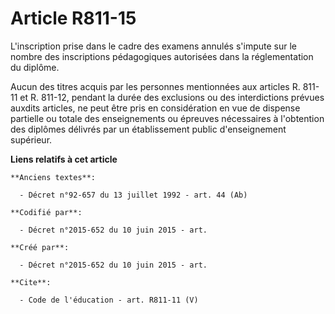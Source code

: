 # Article R811-15

L'inscription prise dans le cadre des examens annulés s'impute sur le nombre des inscriptions pédagogiques autorisées dans la
réglementation du diplôme. 

Aucun des titres acquis par les personnes mentionnées aux articles R. 811-11 et R. 811-12, pendant la durée des exclusions ou
des interdictions prévues auxdits articles, ne peut être pris en considération en vue de dispense partielle ou totale des
enseignements ou épreuves nécessaires à l'obtention des diplômes délivrés par un établissement public d'enseignement
supérieur.

**Liens relatifs à cet article**

	**Anciens textes**:

	  - Décret n°92-657 du 13 juillet 1992 - art. 44 (Ab)

	**Codifié par**:

	  - Décret n°2015-652 du 10 juin 2015 - art.

	**Créé par**:

	  - Décret n°2015-652 du 10 juin 2015 - art.

	**Cite**:

	  - Code de l'éducation - art. R811-11 (V)
